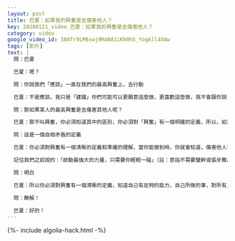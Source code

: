 ```yaml
---
layout: post
title: 巴夏：如果我的興奮是去傷害他人？
key: 20180121_video_巴夏：如果我的興奮是去傷害他人？
category: video
google_video_id: 10dfr9LM6swj9RoBA1iKh0h5_Yogkll4XAw
tags: [影片]
text: |
  問：巴夏

  巴夏：嗯？

  問：你說我們「應該」一直在我們的最高興奮上，去行動

  巴夏：不是應該，我只是「建議」你們可能可以更願意這麼做，更喜歡這麼做，我不會跟你說，什麼該做，什麼不該做，如果你不想在你的最高興奮上去行動，我也不會阻攔你的

  問：那如果某人的最高興奮是去傷害其他人呢？

  巴夏：那不叫興奮，你必須知道其中的區別，你必須對「興奮」有一個明確的定義，所以，如果某人說：「我的興奮，就是去傷害他人」那他們其實對興奮的定義不明確，不理解什麼是真正的興奮，他們之所以會這麼做，是因為他們有焦慮和恐懼，因為如果你真的是出發於最高興奮而行動，且你的行為完全符合「興奮」真正定義，那你就會知道，自己有能力做任何事情，如果你有足夠的能力，那你又何必通過某種方式，去傷害其他人呢？你明白嗎？

  問：這是一個自相矛盾的定義

  巴夏：你必須對興奮有一個清晰的定義和準確的理解，當你能做到時，你就會知道，傷害他人不符合這個定義，所以要找到自己對興奮的定義，讓自己知道「自己完全有足夠的能力去做任何事，可以（共同）創造出對自己和他人都有益處的實相」，這一直以來都是對自己做的「積極正面的事」。

  記住我們之前說的：「啟動最強大的力量，只需要你輕輕一碰」（註：意指不需要蠻幹或張牙舞爪，「虛張聲勢」是自覺「不強大」的外在表現），如果你一定要干涉或者強迫其他人，那其實表明，你不相信自己的力量，因為如果你真的相信自己的力量，真的知道，自己有足夠的能力去創造自己想要的世界（實相），那你就不會以某種方式去幹涉其他人的生命歷程，你明白嗎？

  問：明白

  巴夏：所以你必須對興奮有一個清晰的定義，知道自己有足夠的能力，自己所做的事，對所有人都有著最佳利益的，不僅僅只對你自己哦！

  問：瞭解！

  巴夏：好的！
---
```


{%- include algolia-hack.html -%}
